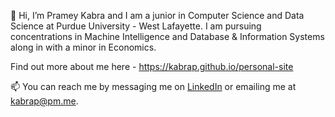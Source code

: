 👋 Hi, I’m Pramey Kabra and I am a junior in Computer Science and Data Science at Purdue University - West Lafayette. I am pursuing concentrations in Machine Intelligence and Database & Information Systems along in with a minor in Economics.

Find out more about me here - https://kabrap.github.io/personal-site

📫 You can reach me by messaging me on [LinkedIn](https://www.linkedin.com/in/kabrap/) or emailing me at [kabrap@pm.me](mailto:kabrap@pm.me).
